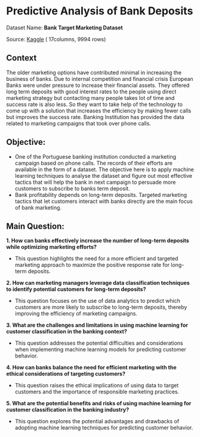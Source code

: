 # **Predictive Analysis of Bank Deposits**

Dataset Name: **Bank Target Marketing Dataset**

Source: [Kaggle](https://www.kaggle.com/datasets/seanangelonathanael/bank-target-marketing) ( 17columns, 9994 rows)

## Context

The older marketing options have contributed minimal in increasing the business of banks. Due to internal competition and financial crisis European Banks were under pressure to increase their financial assets. They offered long term deposits with good interest rates to the people using direct marketing strategy but contacting many people takes lot of time and success rate is also less. So they want to take help of the technology to come up with a solution that increases the efficiency by making fewer calls but improves the success rate. Banking Institution has provided the data related to marketing campaigns that took over phone calls.

## Objective:

- One of the Portuguese banking institution conducted a marketing campaign based on phone calls. The records of their efforts are available in the form of a dataset. The objective here is to apply machine learning techniques to analyse the dataset and figure out most effective tactics that will help the bank in next campaign to persuade more customers to subscribe to banks term deposit.
- Bank profitability depends on long-term deposits. Targeted marketing tactics that let customers interact with banks directly are the main focus of bank marketing.

## Main Question:

**1. How can banks effectively increase the number of long-term deposits while optimizing marketing efforts?**

- This question highlights the need for a more efficient and targeted marketing approach to maximize the positive response rate for long-term deposits.

**2. How can marketing managers leverage data classification techniques to identify potential customers for long-term deposits?**

- This question focuses on the use of data analytics to predict which customers are more likely to subscribe to long-term deposits, thereby improving the efficiency of marketing campaigns.

**3. What are the challenges and limitations in using machine learning for customer classification in the banking context?**

- This question addresses the potential difficulties and considerations when implementing machine learning models for predicting customer behavior.

**4. How can banks balance the need for efficient marketing with the ethical considerations of targeting customers?**

- This question raises the ethical implications of using data to target customers and the importance of responsible marketing practices.

**5. What are the potential benefits and risks of using machine learning for customer classification in the banking industry?**

- This question explores the potential advantages and drawbacks of adopting machine learning techniques for predicting customer behavior.
